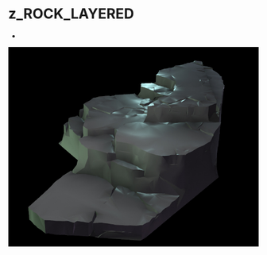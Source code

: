 # z_ROCK_LAYERED
- 

![z_ROCK_LAYERED](https://raw.githubusercontent.com/CorvaeOboro/zenv/master/hip/z_ROCK_LAYERED/z_ROCK_LAYERED.jpg?raw=true "z_ROCK_LAYERED")

